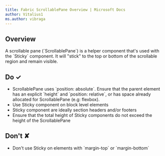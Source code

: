 ```yaml
---
title: Fabric ScrollablePane Overview | Microsoft Docs
author: Vitalius1
ms.author: vibraga
---
```


## Overview
A scrollable pane (&#x60;ScrollablePane&#x60;) is a helper component that&#39;s used with the &#x60;Sticky&#x60; component. It will &quot;stick&quot; to the top or bottom of the scrollable region and remain visible. 



## Do &#10003;
- ScrollablePane uses &#x60;position: absolute&#x60;. Ensure that the parent element has an explicit &#x60;height&#x60; and &#x60;position: relative&#x60;, or has space already allocated for ScrollablePane (e.g: flexbox).
- Use Sticky component on block level elements
- Sticky component are ideally section headers and&#x2F;or footers
- Ensure that the total height of Sticky components do not exceed the height of the ScrollablePane


## Don't &#10008;
- Don&#39;t use Sticky on elements with &#x60;margin-top&#x60; or &#x60;margin-bottom&#x60;
